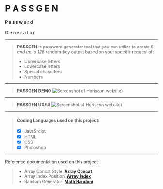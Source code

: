 
# **P A S S G E N**
#### P a s s w o r d 
 G e n e r a t o r

***

> **PASSGEN** is password generator tool that you can utilize to create *8 and up to 128* random-key output based on your specific request of:
> - Uppercase letters
> - Lowercase letters
> - Special characters
> - Numbers

***
> **PASSGEN DEMO** 
![Screenshot of Horiseon website)](https://media4.giphy.com/media/uAknEhMwQcWUEF3sbD/giphy.gif?cid=790b7611b0b3e2cc79a1b438f4846297130fbcf4719b5bc6&rid=giphy.gif&ct=g)

***
> **PASSGEN UX/UI** 
![Screenshot of Horiseon website)](https://i.imgur.com/ZzLAyk8.jpg)

***

> #### Coding Languages used on this project:
> - [x] JavaSrcipt
> - [x] HTML
> - [x] CSS
> - [x] Photoshop

***
Reference documentation used on this project:
> - Array Concat Style: [**Array Concat**](https://developer.mozilla.org/en-US/docs/Web/JavaScript/Reference/Global_Objects/Array/concat)
> - Array Index Position: [**Array Index**](https://developer.mozilla.org/en-US/docs/Web/JavaScript/Reference/Global_Objects/Array)
> - Random Generator: [**Math Random**](https://developer.mozilla.org/en-US/docs/Web/JavaScript/Reference/Global_Objects/Math/random)

